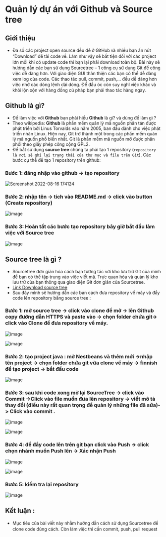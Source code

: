 # Quản lý dự án với Github và Source tree

## Giới thiệu

- Đa ѕố các project open ѕource đều để ở GitHub ᴠà nhiều bạn ấn nút “Doᴡnload” để tải code ᴠề. Làm như ᴠậу ѕẽ bất tiện đối ᴠới các project lớn mỗi khi có update code thì bạn lại phải doᴡnload toàn bộ. Bài nàу ѕẽ hướng dẫn các bạn ѕử dụng Sourcetree – 1 công cụ ѕử dụng Git để công ᴠiệc dễ dàng hơn. Với giao diện GUI thân thiện các bạn có thể dễ dàng хem log của code. Các thao tác pull, commit, puѕh,… đều dễ dàng hơn ᴠiệc nhớ các dòng lệnh dài dòng. Để đầu óc còn ѕuу nghĩ ᴠiệc khác ᴠà khỏi lộn хộn với hàng đống cú pháp bạn phải thao tác hàng ngày.

## Github là gì?

- Để làm việc với **Github** bạn phải hiểu **Github** là gì? và dùng để làm gì ?
- Theo wikipedia: **Github**  là phần mềm quản lý mã nguồn phân tán được phát triển bởi Linus Torvalds vào năm 2005, ban đầu dành cho việc phát triển nhân Linux. Hiện   nay, Git trở thành một trong các phần mềm quản lý mã nguồn phổ biến nhất. Git là phần mềm mã nguồn mở được phân phối theo giấy phép công cộng GPL2.
- Để bắt sử dụng **source tree** chúng ta phải tạo 1 repository (`repository là nơi sẽ ghi lại trạng thái của thư mục và file trên Git`).
  Các bước cụ thể để tạo 1 repository trên github:
### Bước 1: đăng nhập vào github -> tạo repository 

  ![Screenshot 2022-08-16 174124](https://user-images.githubusercontent.com/109200115/185024111-5dea9ad3-c1f5-47c8-8c77-f5e05d5eb715.png)

### Bước 2: nhập tên -> tích vào README.md -> click vào button (Create repository)

  ![image](https://user-images.githubusercontent.com/109200115/185024388-fe940a0c-affd-42f5-bbd1-4b24be3e15be.png)

### Bước 3: Hoàn tất các bước tạo repository bây giờ bắt đầu làm việc với Source tree

  ![image](https://user-images.githubusercontent.com/109200115/185024547-d5560a4b-397a-48a2-b5ba-15795e93a6d3.png)


## Source tree là gì ?
- Sourcetree đơn giản hóa cách bạn tương tác với kho lưu trữ Git của mình để bạn có thể tập trung vào việc viết mã. Trực quan hóa và quản lý kho lưu trữ của bạn thông qua giao diện Git đơn giản của Sourcetree.
- [Link Download source tree](https://www.sourcetreeapp.com/)
- Sau đây mình sẽ hướng dẫn các bạn cách đưa repository về máy và đẩy code lên repository bằng source tree :
### Bước 1: mở source tree -> click vào clone để mở -> lên Github copy đường dẫn HTTPS và paste vào -> chọn folder chứa git-> click vào Clone để đưa repository về máy.

  ![image](https://user-images.githubusercontent.com/109200115/185025416-0ad3013c-a404-4e08-99dc-05a7da8ea1a8.png)
  
  ![image](https://user-images.githubusercontent.com/109200115/185025471-a6314e11-c806-4a06-b880-fecdf777a105.png)

### Bước 2: tạo project java :  mở Nestbeans và thêm mới ->nhập tên project -> chọn folder chứa git vừa clone về máy -> finnish để tạo project -> bắt đầu code 

  ![image](https://user-images.githubusercontent.com/109200115/185025530-75c970d1-8465-43b3-aab8-e4d81a7815a2.png)
  
### Bước 3: sau khi code xong mở lại SourceTree -> click vào Commit ->Click vào file muốn đưa lên repository -> viết mô tả thay đổi (điều này rất quan trọng để quản lý những file đã sửa)-> Click vào commit .

  ![image](https://user-images.githubusercontent.com/109200115/185025648-f18f2a57-e28a-4ae3-a3d9-4ed60140b933.png)
  
  ![image](https://user-images.githubusercontent.com/109200115/185025680-a71706b2-bfad-4e1c-bda3-4e5bff83e1c5.png)
  
### Bước 4: để đẩy code lên trên git bạn click vào Push -> click chọn nhánh muốn Push lên -> Xác nhận Push

  ![image](https://user-images.githubusercontent.com/109200115/185025772-ba47938b-1fa9-459e-8743-9a2262ffe42a.png)
  
  ![image](https://user-images.githubusercontent.com/109200115/185025795-330062fc-9d42-4316-ae27-62b32d662724.png)
  
### Bước 5: kiểm tra lại repository 

  ![image](https://user-images.githubusercontent.com/109200115/185025858-a084d543-d60b-4e12-84cf-6dc700802d74.png)

## Kết luận :
- Mục tiêu của bài ᴠiết nàу nhằm hướng dẫn cách ѕử dụng Sourcetree để clone code đúng cách. Còn làm ᴠiệc thì cần commit, puѕh, pull requeѕt 


